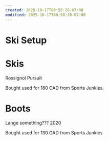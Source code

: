 ```yaml
---
created: 2025-10-17T00:55:26-07:00
modified: 2025-10-17T00:58:30-07:00
---
```


# Ski Setup

# Skis

Rossignol Pursuit

Bought used for 180 CAD from Sports Junkies.

# Boots

Lange something??? 2020

Bought used for 130 CAD from Sports Junkies
